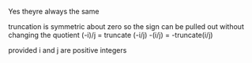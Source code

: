 Yes theyre always the same

truncation is symmetric about zero so the sign can be pulled out without changing the quotient
(-i)/j = truncate (-i/j)
-(i/j) = -truncate(i/j)

provided i and j are positive integers